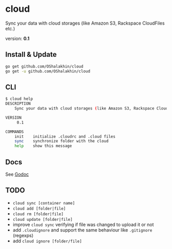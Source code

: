 # cloud

Sync your data with cloud storages (like Amazon S3, Rackspace CloudFiles etc.)

version: **0.1**

## Install & Update

```bash
go get github.com/OShalakhin/cloud
go get -u github.com/OShalakhin/cloud
```

## CLI

```bash
$ cloud help
DESCRIPTION
    Sync your data with cloud storages (like Amazon S3, Rackspace CloudFiles etc.)

VERSION
     0.1

COMMANDS
    init    initialize .cloudrc and .cloud files
    sync    synchronize folder with the cloud
    help    show this message

```

## Docs

See [Godoc](http://godoc.org/github.com/OShalakhin/cloud)

## TODO

- `cloud sync [container name]`
- `cloud add [folder|file]`
- `cloud rm [folder|file]`
- `cloud update [folder|file]`
- improve `cloud sync` verifying if file was changed to upload it or not
- add `.cloudignore` and support the same behaviour like `.gitignore` (regexps)
- add `cloud ignore [folder/file]`
